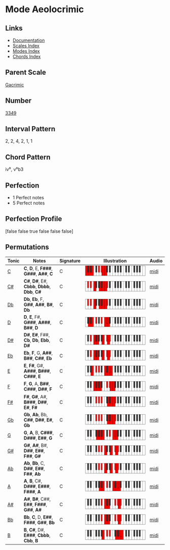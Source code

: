# Mode Aeolocrimic

## Links

- [Documentation](README.md)
- [Scales Index](Scales.md)
- [Modes Index](Modes.md)
- [Chords Index](Chords.md)

## Parent Scale

[Gacrimic](ScaleGacrimic.md)

## Number

[3349](https://ianring.com/musictheory/scales/3349)

## Interval Pattern

2, 2, 4, 2, 1, 1

## Chord Pattern

iv⁰, v⁰b3

## Perfection

- 1 Perfect notes
- 5 Perfect notes

## Perfection Profile

[false false true false false false]

## Permutations

| Tonic | Notes | Signature | Illustration | Audio |
|-------|-------|-----------|--------------|-------|
| [C](ModeCNaturalAeolocrimic.md) | **C**, **D**, E, **F###**, **G###**, **A##**, **C** | C | ![CNaturalAeolocrimic](ModeCNaturalAeolocrimic.png) | [midi](https://github.com/edipermadi/music/blob/main/docs/ModeCNaturalAeolocrimic.mid?raw=true) |
| [C#](ModeCSharpAeolocrimic.md) | **C#**, **D#**, E#, **Cbbb**, **Dbbb**, **Dbb**, **C#** | C | ![CSharpAeolocrimic](ModeCSharpAeolocrimic.png) | [midi](https://github.com/edipermadi/music/blob/main/docs/ModeCSharpAeolocrimic.mid?raw=true) |
| [Db](ModeDFlatAeolocrimic.md) | **Db**, **Eb**, F, **G##**, **A##**, **B#**, **Db** | C | ![DFlatAeolocrimic](ModeDFlatAeolocrimic.png) | [midi](https://github.com/edipermadi/music/blob/main/docs/ModeDFlatAeolocrimic.mid?raw=true) |
| [D](ModeDNaturalAeolocrimic.md) | **D**, **E**, F#, **G###**, **A###**, **B##**, **D** | C | ![DNaturalAeolocrimic](ModeDNaturalAeolocrimic.png) | [midi](https://github.com/edipermadi/music/blob/main/docs/ModeDNaturalAeolocrimic.mid?raw=true) |
| [D#](ModeDSharpAeolocrimic.md) | **D#**, **E#**, F##, **Cb**, **Db**, **Ebb**, **D#** | C | ![DSharpAeolocrimic](ModeDSharpAeolocrimic.png) | [midi](https://github.com/edipermadi/music/blob/main/docs/ModeDSharpAeolocrimic.mid?raw=true) |
| [Eb](ModeEFlatAeolocrimic.md) | **Eb**, **F**, G, **A##**, **B##**, **C##**, **Eb** | C | ![EFlatAeolocrimic](ModeEFlatAeolocrimic.png) | [midi](https://github.com/edipermadi/music/blob/main/docs/ModeEFlatAeolocrimic.mid?raw=true) |
| [E](ModeENaturalAeolocrimic.md) | **E**, **F#**, G#, **A###**, **B###**, **C###**, **E** | C | ![ENaturalAeolocrimic](ModeENaturalAeolocrimic.png) | [midi](https://github.com/edipermadi/music/blob/main/docs/ModeENaturalAeolocrimic.mid?raw=true) |
| [F](ModeFNaturalAeolocrimic.md) | **F**, **G**, A, **B##**, **C###**, **D##**, **F** | C | ![FNaturalAeolocrimic](ModeFNaturalAeolocrimic.png) | [midi](https://github.com/edipermadi/music/blob/main/docs/ModeFNaturalAeolocrimic.mid?raw=true) |
| [F#](ModeFSharpAeolocrimic.md) | **F#**, **G#**, A#, **B###**, **D##**, **E#**, **F#** | C | ![FSharpAeolocrimic](ModeFSharpAeolocrimic.png) | [midi](https://github.com/edipermadi/music/blob/main/docs/ModeFSharpAeolocrimic.mid?raw=true) |
| [Gb](ModeGFlatAeolocrimic.md) | **Gb**, **Ab**, Bb, **C##**, **D##**, **E#**, **Gb** | C | ![GFlatAeolocrimic](ModeGFlatAeolocrimic.png) | [midi](https://github.com/edipermadi/music/blob/main/docs/ModeGFlatAeolocrimic.mid?raw=true) |
| [G](ModeGNaturalAeolocrimic.md) | **G**, **A**, B, **C###**, **D###**, **E##**, **G** | C | ![GNaturalAeolocrimic](ModeGNaturalAeolocrimic.png) | [midi](https://github.com/edipermadi/music/blob/main/docs/ModeGNaturalAeolocrimic.mid?raw=true) |
| [G#](ModeGSharpAeolocrimic.md) | **G#**, **A#**, B#, **D##**, **E##**, **F##**, **G#** | C | ![GSharpAeolocrimic](ModeGSharpAeolocrimic.png) | [midi](https://github.com/edipermadi/music/blob/main/docs/ModeGSharpAeolocrimic.mid?raw=true) |
| [Ab](ModeAFlatAeolocrimic.md) | **Ab**, **Bb**, C, **D##**, **E##**, **F##**, **Ab** | C | ![AFlatAeolocrimic](ModeAFlatAeolocrimic.png) | [midi](https://github.com/edipermadi/music/blob/main/docs/ModeAFlatAeolocrimic.mid?raw=true) |
| [A](ModeANaturalAeolocrimic.md) | **A**, **B**, C#, **D###**, **E###**, **F###**, **A** | C | ![ANaturalAeolocrimic](ModeANaturalAeolocrimic.png) | [midi](https://github.com/edipermadi/music/blob/main/docs/ModeANaturalAeolocrimic.mid?raw=true) |
| [A#](ModeASharpAeolocrimic.md) | **A#**, **B#**, C##, **E##**, **F###**, **G##**, **A#** | C | ![ASharpAeolocrimic](ModeASharpAeolocrimic.png) | [midi](https://github.com/edipermadi/music/blob/main/docs/ModeASharpAeolocrimic.mid?raw=true) |
| [Bb](ModeBFlatAeolocrimic.md) | **Bb**, **C**, D, **E##**, **F###**, **G##**, **Bb** | C | ![BFlatAeolocrimic](ModeBFlatAeolocrimic.png) | [midi](https://github.com/edipermadi/music/blob/main/docs/ModeBFlatAeolocrimic.mid?raw=true) |
| [B](ModeBNaturalAeolocrimic.md) | **B**, **C#**, D#, **E###**, **Cbbb**, **Cbb**, **B** | C | ![BNaturalAeolocrimic](ModeBNaturalAeolocrimic.png) | [midi](https://github.com/edipermadi/music/blob/main/docs/ModeBNaturalAeolocrimic.mid?raw=true) |
